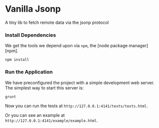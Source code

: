 # Vanilla Jsonp

A tiny lib to fetch remote data via the jsonp protocol

### Install Dependencies

We get the tools we depend upon via `npm`, the [node package manager][npm].

```
npm install
```

### Run the Application

We have preconfigured the project with a simple development web server.  The simplest way to start
this server is:

```
grunt
```

Now you can run the tests at `http://127.0.0.1:4141/tests/tests.html`.

Or you can see an example at `http://127.0.0.1:4141/example/example.html`.